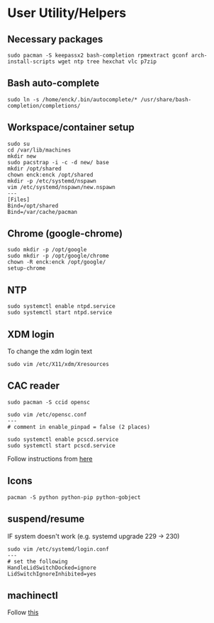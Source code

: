 # User Utility/Helpers

## Necessary packages
```
sudo pacman -S keepassx2 bash-completion rpmextract gconf arch-install-scripts wget ntp tree hexchat vlc p7zip
```

## Bash auto-complete
```
sudo ln -s /home/enck/.bin/autocomplete/* /usr/share/bash-completion/completions/
```

## Workspace/container setup
```
sudo su
cd /var/lib/machines
mkdir new
sudo pacstrap -i -c -d new/ base
mkdir /opt/shared
chown enck:enck /opt/shared
mkdir -p /etc/systemd/nspawn
vim /etc/systemd/nspawn/new.nspawn
---
[Files]
Bind=/opt/shared
Bind=/var/cache/pacman
```


## Chrome (google-chrome)
```
sudo mkdir -p /opt/google
sudo mkdir -p /opt/google/chrome
chown -R enck:enck /opt/google/
setup-chrome
```

## NTP

```
sudo systemctl enable ntpd.service
sudo systemctl start ntpd.service
```

## XDM login

To change the xdm login text
```
sudo vim /etc/X11/xdm/Xresources
```

## CAC reader
```
sudo pacman -S ccid opensc
```

```
sudo vim /etc/opensc.conf
---
# comment in enable_pinpad = false (2 places)
```

```
sudo systemctl enable pcscd.service
sudo systemctl start pcscd.service
```

Follow instructions from [here](https://wiki.archlinux.org/index.php/Common_Access_Card)

## Icons

```
pacman -S python python-pip python-gobject
```

## suspend/resume

IF system doesn't work (e.g. systemd upgrade 229 -> 230)
```
sudo vim /etc/systemd/login.conf
---
# set the following
HandleLidSwitchDocked=ignore
LidSwitchIgnoreInhibited=yes
```

## machinectl

Follow [this](https://github.com/enckse/howdoi/blob/master/software/containers/init-nspawn.md)
